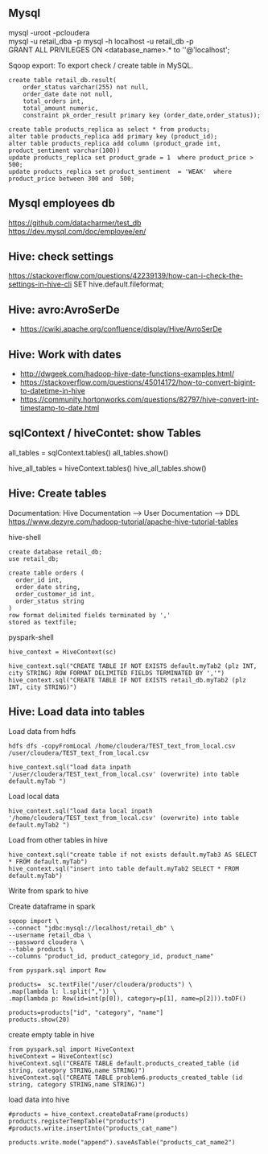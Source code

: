 ## Mysql
mysql -uroot -pcloudera  
mysql -u retail_dba -p
mysql -h localhost -u retail_db -p  
GRANT ALL PRIVILEGES ON <database_name>.* to ''@'localhost';

Sqoop export: To export check / create table in MySQL. 
```
create table retail_db.result(
	order_status varchar(255) not null, 
	order_date date not null,
	total_orders int, 
	total_amount numeric, 
	constraint pk_order_result primary key (order_date,order_status)); 
```

```
create table products_replica as select * from products;
alter table products_replica add primary key (product_id);
alter table products_replica add column (product_grade int, product_sentiment varchar(100))
update products_replica set product_grade = 1  where product_price > 500;
update products_replica set product_sentiment  = 'WEAK'  where product_price between 300 and  500;
```

## Mysql employees db
https://github.com/datacharmer/test_db
https://dev.mysql.com/doc/employee/en/


## Hive: check settings
https://stackoverflow.com/questions/42239139/how-can-i-check-the-settings-in-hive-cli
SET hive.default.fileformat;

## Hive: avro:AvroSerDe
* https://cwiki.apache.org/confluence/display/Hive/AvroSerDe

## Hive: Work with dates
* http://dwgeek.com/hadoop-hive-date-functions-examples.html/
* https://stackoverflow.com/questions/45014172/how-to-convert-bigint-to-datetime-in-hive
* https://community.hortonworks.com/questions/82797/hive-convert-int-timestamp-to-date.html


## sqlContext / hiveContet: show Tables
all_tables = sqlContext.tables()
all_tables.show()

hive_all_tables = hiveContext.tables()
hive_all_tables.show()

## Hive: Create tables

Documentation: Hive Documentation --> User Documentation --> DDL  
https://www.dezyre.com/hadoop-tutorial/apache-hive-tutorial-tables

hive-shell
```
create database retail_db;  
use retail_db;

create table orders (  
  order_id int,  
  order_date string,  
  order_customer_id int,    
  order_status string    
)  
row format delimited fields terminated by ','  
stored as textfile;  
```

pyspark-shell
```
hive_context = HiveContext(sc)

hive_context.sql("CREATE TABLE IF NOT EXISTS default.myTab2 (plz INT, city STRING) ROW FORMAT DELIMITED FIELDS TERMINATED BY ','")
hive_context.sql("CREATE TABLE IF NOT EXISTS retail_db.myTab2 (plz INT, city STRING)")

```

## Hive: Load data into tables

Load data from hdfs
```
hdfs dfs -copyFromLocal /home/cloudera/TEST_text_from_local.csv /user/cloudera/TEST_text_from_local.csv

hive_context.sql("load data inpath '/user/cloudera/TEST_text_from_local.csv' (overwrite) into table default.myTab ")
```

Load local data
```
hive_context.sql("load data local inpath '/home/cloudera/TEST_text_from_local.csv' (overwrite) into table default.myTab2 ")
```

Load from other tables in hive
```
hive_context.sql("create table if not exists default.myTab3 AS SELECT * FROM default.myTab")
hive_context.sql("insert into table default.myTab2 SELECT * FROM default.myTab")
```

Write from spark to hive

Create dataframe in spark
```
sqoop import \
--connect "jdbc:mysql://localhost/retail_db" \
--username retail_dba \
--password cloudera \
--table products \
--columns "product_id, product_category_id, product_name"

from pyspark.sql import Row

products=  sc.textFile("/user/cloudera/products") \
.map(lambda l: l.split(",")) \
.map(lambda p: Row(id=int(p[0]), category=p[1], name=p[2])).toDF()

products=products["id", "category", "name"]
products.show(20)
```

create empty table in hive
```
from pyspark.sql import HiveContext
hiveContext = HiveContext(sc)
hiveContext.sql("CREATE TABLE default.products_created_table (id string, category STRING,name STRING)")
hiveContext.sql("CREATE TABLE problem6.products_created_table (id string, category STRING,name STRING)")
```

load data into hive
```
#products = hive_context.createDataFrame(products)
products.registerTempTable("products")
#products.write.insertInto("products_cat_name")

products.write.mode("append").saveAsTable("products_cat_name2")
```



